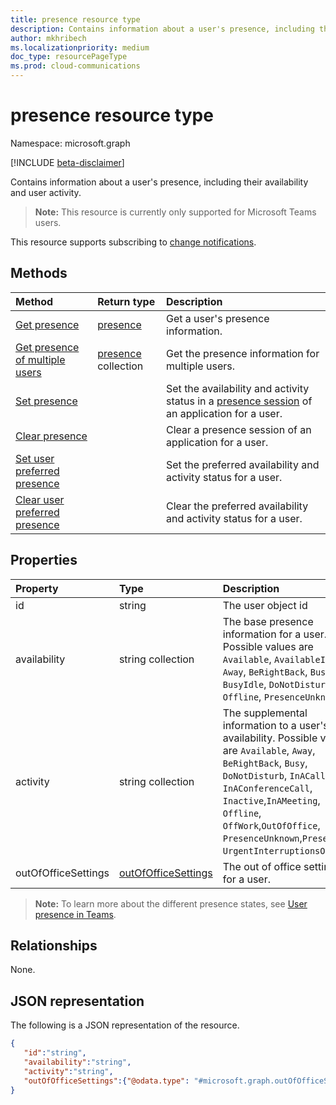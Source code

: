 ```yaml
---
title: presence resource type
description: Contains information about a user's presence, including their availability and user activity.
author: mkhribech
ms.localizationpriority: medium
doc_type: resourcePageType
ms.prod: cloud-communications
---
```


# presence resource type

Namespace: microsoft.graph

[!INCLUDE [beta-disclaimer](../../includes/beta-disclaimer.md)]

Contains information about a user's presence, including their availability and user activity.

> **Note:** This resource is currently only supported for Microsoft Teams users.

This resource supports subscribing to [change notifications](/graph/webhooks).

## Methods

| Method                                                                               | Return type                                     | Description                                                                                                                                      |
| :----------------------------------------------------------------------------------- | :---------------------------------------------- | :----------------------------------------------------------------------------------------------------------------------------------------------- |
| [Get presence](../api/presence-get.md)                                               | [presence](../resources/presence.md)            | Get a user's presence information.                                                                                                               |
| [Get presence of multiple users](../api/cloudcommunications-getpresencesbyuserid.md) | [presence](../resources/presence.md) collection | Get the presence information for multiple users.                                                                                                 |
| [Set presence](../api/presence-setpresence.md)                                       |                                                 | Set the availability and activity status in a [presence session](../api/presence-setpresence.md#presence-sessions) of an application for a user. |
| [Clear presence](../api/presence-clearpresence.md)                                   |                                                 | Clear a presence session of an application for a user.                                                                                           |
| [Set user preferred presence](../api/presence-setuserpreferredpresence.md)           |                                                 | Set the preferred availability and activity status for a user.                                                                                   |
| [Clear user preferred presence](../api/presence-clearuserpreferredpresence.md)       |                                                 | Clear the preferred availability and activity status for a user.                                                                                 |

## Properties

| Property            | Type                                          | Description                                                                                                                                                                                                                                                                                    |
| :------------------ | :-------------------------------------------- | :--------------------------------------------------------------------------------------------------------------------------------------------------------------------------------------------------------------------------------------------------------------------------------------------- |
| id                  | string                                        | The user object id                                                                                                                                                                                                                                                                             |
| availability        | string collection                             | The base presence information for a user. Possible values are `Available`, `AvailableIdle`,  `Away`, `BeRightBack`, `Busy`, `BusyIdle`, `DoNotDisturb`, `Offline`, `PresenceUnknown`                                                                                                           |
| activity            | string collection                             | The supplemental information to a user's availability. Possible values are `Available`, `Away`, `BeRightBack`, `Busy`, `DoNotDisturb`, `InACall`, `InAConferenceCall`, `Inactive`,`InAMeeting`, `Offline`, `OffWork`,`OutOfOffice`, `PresenceUnknown`,`Presenting`, `UrgentInterruptionsOnly`. |
| outOfOfficeSettings | [outOfOfficeSettings](outOfOfficeSettings.md) | The out of office settings for a user.                                                                                                                                                                                                                                                         |

>**Note:** To learn more about the different presence states, see [User presence in Teams](/microsoftteams/presence-admins). 

## Relationships

None.

## JSON representation

The following is a JSON representation of the resource.

<!-- {
  "blockType": "resource",
  "optionalProperties": [
  ],
  "@odata.type": "microsoft.graph.presence"
}-->

```json
{
   "id":"string",
   "availability":"string",
   "activity":"string",
   "outOfOfficeSettings":{"@odata.type": "#microsoft.graph.outOfOfficeSettings"}
}
```
